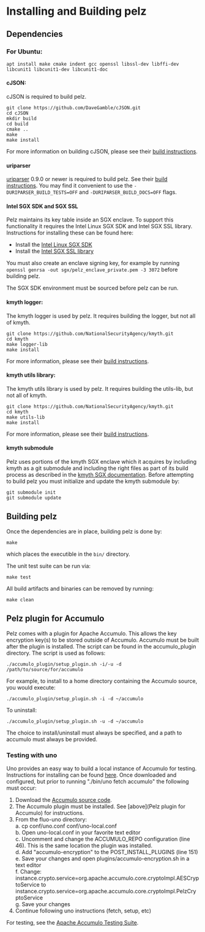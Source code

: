 # Installing and Building pelz

## Dependencies

### For Ubuntu:
    apt install make cmake indent gcc openssl libssl-dev libffi-dev libcunit1 libcunit1-dev libcunit1-doc

#### cJSON:
cJSON is required to build pelz.  

    git clone https://github.com/DaveGamble/cJSON.git
    cd cJSON
    mkdir build
    cd build
    cmake ..
    make
    make install

For more information on building cJSON, please see their [build instructions](https://github.com/DaveGamble/cJSON#building).

#### uriparser
[uriparser](https://github.com/uriparser/uriparser) 0.9.0 or newer is required to build pelz. See their [build instructions](https://github.com/uriparser/uriparser#compilation). You may find it convenient to use the ```-DURIPARSER_BUILD_TESTS=OFF``` and ```-DURIPARSER_BUILD_DOCS=OFF``` flags.

#### Intel SGX SDK and SGX SSL
Pelz maintains its key table inside an SGX enclave. To support this functionality it requires the Intel Linux SGX SDK and Intel SGX SSL library. Instructions for installing these can be found here:
 * Install the [Intel Linux SGX SDK](https://github.com/intel/linux-sgx)
 * Install the [Intel SGX SSL library](https://github.com/intel/intel-sgx-ssl)

You must also create an enclave signing key, for example by running ```openssl genrsa -out sgx/pelz_enclave_private.pem -3 3072``` before building pelz.

The SGX SDK environment must be sourced before pelz can be run.

#### kmyth logger:
The kmyth logger is used by pelz. It requires building the logger, but not all of kmyth.  

    git clone https://github.com/NationalSecurityAgency/kmyth.git
    cd kmyth
    make logger-lib
    make install

For more information, please see their [build instructions](https://github.com/NationalSecurityAgency/kmyth/blob/main/INSTALL.md).

#### kmyth utils library:
The kmyth utils library is used by pelz. It requires building the utils-lib, but not all of kmyth.

    git clone https://github.com/NationalSecurityAgency/kmyth.git
    cd kmyth
    make utils-lib
    make install

For more information, please see their [build instructions](https://github.com/NationalSecurityAgency/kmyth/blob/main/INSTALL.md).

#### kmyth submodule
Pelz uses portions of the kmyth SGX enclave which it acquires by including kmyth as a git submodule and including the right files as part of its build process as described in the [kmyth SGX documentation](https://github.com/NationalSecurityAgency/kmyth/tree/main/sgx). Before attempting to build pelz you must initialize and update the kmyth submodule by:

    git submodule init
    git submodule update
    
## Building pelz
Once the dependencies are in place, building pelz is done by:

    make
    
 which places the executible in the ```bin/``` directory.
    
The unit test suite can be run via:

    make test
    
All build artifacts and binaries can be removed by running:

    make clean


## Pelz plugin for Accumulo
Pelz comes with a plugin for Apache Accumulo. This allows the key encryption key(s) to be stored outside of Accumulo. Accumulo must be built after the plugin is installed. The script can be found in the accumulo_plugin directory. The script is used as follows:

    ./accumulo_plugin/setup_plugin.sh -i/-u -d /path/to/source/for/accumulo

For example, to install to a home directory containing the Accumulo source, you would execute:

    ./accumulo_plugin/setup_plugin.sh -i -d ~/accumulo

To uninstall:

    ./accumulo_plugin/setup_plugin.sh -u -d ~/accumulo

The choice to install/uninstall must always be specified, and a path to accumulo must always be provided.

### Testing with uno
Uno provides an easy way to build a local instance of Accumulo for testing. Instructions for installing can be found [here](https://github.com/apache/fluo-uno). Once downloaded and configured, but prior to running "./bin/uno fetch accumulo" the following must occur:  

1. Download the [Accumulo source code](https://github.com/apache/accumulo).
2. The Accumulo plugin must be installed. See [above](Pelz plugin for Accumulo) for instructions.
3. From the fluo-uno directory:  
    a. cp conf/uno.conf conf/uno-local.conf  
    b. Open uno-local.conf in your favorite text editor  
    c. Uncomment and change the ACCUMULO_REPO configuration (line 46). This is the same location the plugin was installed.  
    d. Add "accumulo-encryption" to the POST_INSTALL_PLUGINS (line 151)  
    e. Save your changes and open plugins/accumulo-encryption.sh in a text editor  
    f. Change:  
        instance.crypto.service=org.apache.accumulo.core.cryptoImpl.AESCryptoService to  
        instance.crypto.service=org.apache.accumulo.core.cryptoImpl.PelzCryptoService  
    g. Save your changes  
4. Continue following uno instructions (fetch, setup, etc)

For testing, see the [Apache Accumulo Testing Suite](https://github.com/apache/accumulo-testing).
